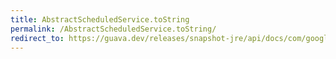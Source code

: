 ```yaml
---
title: AbstractScheduledService.toString
permalink: /AbstractScheduledService.toString/
redirect_to: https://guava.dev/releases/snapshot-jre/api/docs/com/google/common/util/concurrent/AbstractScheduledService.html#toString--
---
```

